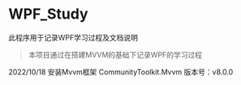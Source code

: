 # WPF_Study
此程序用于记录WPF学习过程及文档说明

> 本项目通过在搭建MVVM的基础下记录WPF的学习过程


2022/10/18
 安装Mvvm框架 CommunityToolkit.Mvvm 版本号：v8.0.0
